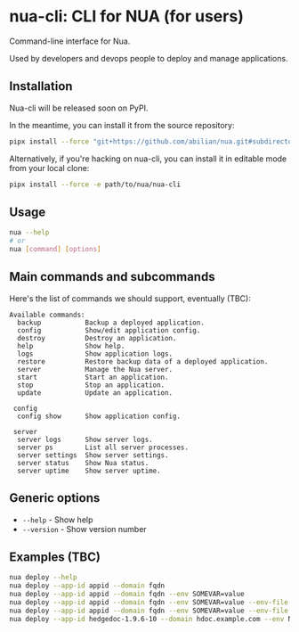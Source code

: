 # nua-cli: CLI for NUA (for users)

Command-line interface for Nua.

Used by developers and devops people to deploy and manage applications.

## Installation

Nua-cli will be released soon on PyPI.

In the meantime, you can install it from the source repository:

```bash
pipx install --force "git+https://github.com/abilian/nua.git#subdirectory=nua-cli"
```

Alternatively, if you're hacking on nua-cli, you can install it in editable mode from your local clone:

```bash
pipx install --force -e path/to/nua/nua-cli
```

## Usage

```bash
nua --help
# or
nua [command] [options]
```

## Main commands and subcommands

Here's the list of commands we should support, eventually (TBC):

```
Available commands:
  backup           Backup a deployed application.
  config           Show/edit application config.
  destroy          Destroy an application.
  help             Show help.
  logs             Show application logs.
  restore          Restore backup data of a deployed application.
  server           Manage the Nua server.
  start            Start an application.
  stop             Stop an application.
  update           Update an application.

 config
  config show      Show application config.

 server
  server logs      Show server logs.
  server ps        List all server processes.
  server settings  Show server settings.
  server status    Show Nua status.
  server uptime    Show server uptime.
```


## Generic options

- `--help` - Show help
- `--version` - Show version number

## Examples (TBC)

```bash
nua deploy --help
nua deploy --app-id appid --domain fqdn
nua deploy --app-id appid --domain fqdn --env SOMEVAR=value
nua deploy --app-id appid --domain fqdn --env SOMEVAR=value --env-file .env
nua deploy --app-id appid --domain fqdn --env SOMEVAR=value --env-file .env --config config-path
nua deploy --app-id hedgedoc-1.9.6-10 --domain hdoc.example.com --env NODE_ENV=production
```
